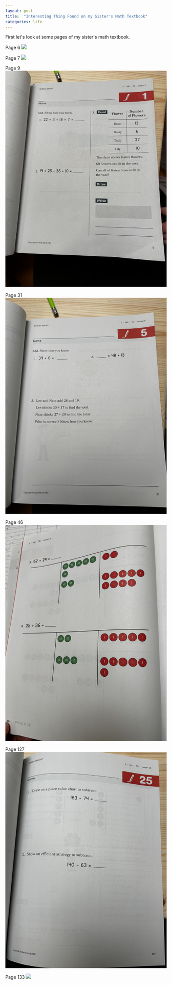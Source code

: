 ```yaml
---
layout: post
title:  "Interesting Thing Found on my Sister's Math Textbook"
categories: life
---
```


First let's look at some pages of my sister's math textbook.

Page 6
![](/pics/my-sister-textbook/page-6.jpeg)

Page 7
![](/pics/my-sister-textbook/page-7.jpeg)

Page 9
![](/pics/my-sister-textbook/page-9.jpeg)

Page 31
![](/pics/my-sister-textbook/page-31.jpeg)

Page 46
![](/pics/my-sister-textbook/page-46.jpeg)

Page 127
![](/pics/my-sister-textbook/page-127.jpeg)

Page 133
![](/pics/my-sister-textbook/page-133.jpeg)